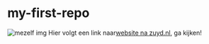 # my-first-repo
![mezelf img](https://github.com/user-attachments/assets/d89f2484-e3ed-4a34-b2e5-2c1c3eecac73)
Hier volgt een link naar[website na zuyd.nl](https://www.zuyd.nl/), ga kijken!

